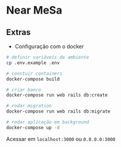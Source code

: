 # Near MeSa

## Extras

- Configuração com o docker

```bash
# definir variáveis de ambiente
cp .env.example .env

# constuir containers
docker-compose build

# criar banco
docker-compose run web rails db:create

# rodar migration
docker-compose run web rails db:migrate

# rodar aplicação em background
docker-compose up -d
```

Acessar em `localhost:3000` ou `0.0.0.0:3000`
